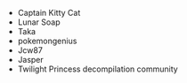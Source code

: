 * Captain Kitty Cat
* Lunar Soap
* Taka
* pokemongenius
* Jcw87
* Jasper
* Twilight Princess decompilation community

